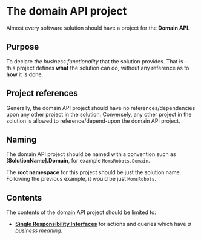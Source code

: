 # The domain API project
Almost every software solution should have a project for the **Domain API**.

## Purpose
To declare *the business functionality* that the solution provides. That is - this project defines **what** the solution can do, without any reference as to **how** it is done.

## Project references
Generally, the domain API project should have no references/dependencies upon any other project in the solution. Conversely, any other project in the solution is allowed to reference/depend-upon the domain API project.

## Naming
The domain API project should be named with a convention such as **[SolutionName].Domain**, for example `MomsRobots.Domain`.

The **root namespace** for this project should be just the solution name. Following the previous example, it would be just `MomsRobots`.

## Contents
The contents of the domain API project should be limited to:
* **[Single Responsibility Interfaces]** for actions and queries which have *a business meaning*.

[Single Responsibility Interfaces]: SingleResponsibilityInterfaces